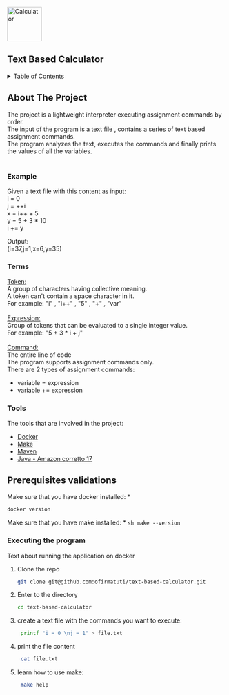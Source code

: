 <div id="top"></div>
<br />
<div align="left">
  <a>
    <img src="https://apps.apple.com/il/app/the-calculator/id398129933" alt="Calculator" width="80" height="80">
  </a>

<h2 align="left">Text Based Calculator</h2>

<!-- TABLE OF CONTENTS -->
<details>
  <summary>Table of Contents</summary>
  <ol>
    <li>
      <a href="#about-the-project">About The Project</a>
      <ul>
        <li><a href="#Example">Example</a></li>
        <li><a href="#Terms">Terms</a></li>
        <li><a href="#Tools">Tools</a></li>
      </ul>
    </li>
    <li>
      <a href="#getting-started">Getting Started</a>
      <ul>
        <li><a href="#prerequisites">Prerequisites</a></li>
        <li><a href="#installation">Installation</a></li>
      </ul>
    </li>
  </ol>
</details>



<!-- ABOUT THE PROJECT -->
## About The Project

The project is a lightweight interpreter executing assignment commands by order. <br />
The input of the program is a text file , contains a series of text based assignment commands. <br />
The program analyzes the text, executes the commands and finally prints the values of all the variables. </br> </br>


### Example
Given a text file with this content as input:  <br />
i = 0 <br />
j = ++i <br />
x = i++ + 5 <br />
y = 5 + 3 * 10 <br />
i += y <br />

Output: <br />
(i=37,j=1,x=6,y=35) <br /> 

### Terms

<u> Token: </u> <br />
A group of characters having collective meaning. <br />
A token can't contain a space character in it.<br />
For example: "i" , "i++" , "5" , "+" , "var" <br />
<br /> <u> Expression: </u> <br />
Group of tokens that can be evaluated to a single integer value. <br />
For example: "5 + 3 * i + j"<br />
<br /> <u> Command: </u> <br />
The entire line of code <br />
The program supports assignment commands only. <br />
There are 2 types of assignment commands:
- variable = expression
- variable += expression
 

### Tools

The tools that are involved in the project:

* [Docker](https://docs.docker.com/get-docker/)
* [Make](https://formulae.brew.sh/formula/make)
* [Maven](https://maven.apache.org/)
* [Java - Amazon corretto 17](https://docs.aws.amazon.com/corretto/latest/corretto-17-ug/downloads-list.html)

## Prerequisites validations

Make sure that you have docker installed:
* 
  ```sh
  docker version
  ```
Make sure that you have make installed:
*
    ```sh
    make --version
    ```

### Executing the program

Text about running the application on docker

1. Clone the repo
   ```sh
   git clone git@github.com:ofirmatuti/text-based-calculator.git
   ```
2. Enter to the directory
   ```sh
   cd text-based-calculator
   ```
3. create a text file with the commands you want to execute:
   ```sh
    printf "i = 0 \nj = 1" > file.txt
   ```
4. print the file content
   ```sh
    cat file.txt
   ```

5. learn how to use make:
   ```sh
    make help
   ```
   
<!-- MARKDOWN LINKS & IMAGES -->
[product-screenshot]: https://apps.apple.com/il/app/the-calculator/id398129933